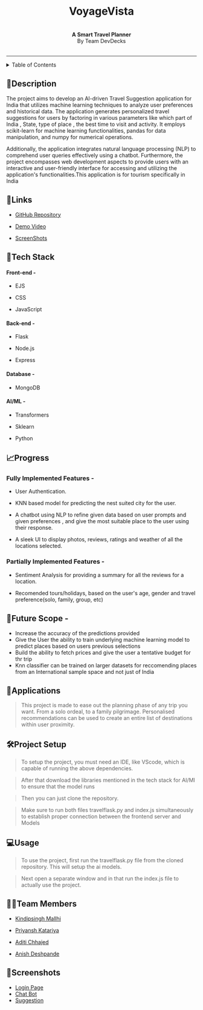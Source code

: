 <h1 align="center">
<br>
<Strong>VoyageVista</Strong>
</h1>
<br>
<div align="center">
<strong>A Smart Travel Planner</strong><br>
By Team DevDecks <br><br>
</div>
<hr>
<details>

<summary>Table of Contents</summary>

  

- [Description](#📝description)

- [Links](#🔗links)

- [Tech Stack](#🤖tech-stack)

- [Progress](#📈progress)

- [Future Scope](#🔮future-scope)

- [Applications](#💸applications)

- [Setup](#🛠project-setup)

- [Usage](#💻usage)

- [Team Members](#👨‍💻team-members)

- [Screenshots](#screenshots)

</details>

  

## 📝Description

The project aims to develop an AI-driven Travel Suggestion application for India that utilizes machine learning techniques to analyze user preferences and historical data. The application generates personalized travel suggestions for users by factoring in various parameters like which part of India , State, type of place , the best time to visit and activity. It employs scikit-learn for machine learning functionalities, pandas for data manipulation, and numpy for numerical operations. 
  

Additionally, the application integrates natural language processing (NLP) to comprehend user queries effectively using a chatbot. Furthermore, the project encompasses web development aspects to provide users with an interactive and user-friendly interface for accessing and utilizing the application's functionalities.This application is for tourism specifically in India 


  

## 🔗Links

- [GitHub Repository](https://github.com/wizardd254/Devdeck_VoyageVista)

- [Demo Video](https://youtu.be/hL2Q8OP99ck)

- [ScreenShots](https://drive.google.com/drive/folders/1JYgwgIoYznBcU_YChj2b9V_RROnQS5TC)

  

## 🤖Tech Stack

  

#### Front-end -

- EJS

- CSS

- JavaScript

  

#### Back-end -

- Flask

- Node.js

- Express

  

#### Database -

- MongoDB

  

#### AI/ML -

- Transformers

- Sklearn

- Python


  

## 📈Progress

  

### Fully Implemented Features -

  

- User Authentication.

- KNN based model for predicting the nest suited city for the user.

- A chatbot using NLP to refine given data based on user prompts and given preferences , and give the most suitable place to the user using their response.

- A sleek UI to display photos, reviews, ratings and weather of all the locations selected.

  

### Partially Implemented Features -

  

- Sentiment Analysis for providing a summary for all the reviews for a location.

- Recomended tours/holidays, based on the user's age, gender and travel preference(solo, family, group, etc)

  

## 🔮Future Scope -

  

- Increase the accuracy of the predictions provided
- Give the User the ability to train underlying machine learning model to predict places based on users previous selections  
- Build the ability to fetch prices and give the user a tentative budget for thr trip
- Knn classifier can be trained on larger datasets for reccomending places from an International sample space and not just of India

  

## 💸Applications

> This project is made to ease out the planning phase of any trip you want. From a solo ordeal, to a family pilgrimage.
> Personalised recommendations can be used to create an entire list of destinations within user proximity.
  

## 🛠Project Setup

  

> To setup the project, you must need an IDE, like VScode, which is capable of running the above dependencies.

> After that download the libraries mentioned in the tech stack for AI/Ml to ensure that the model runs

> Then you can just clone the repository.

> Make sure to run both files travelflask.py and index.js simultaneously to establish proper connection between the frontend server and Models


  

## 💻Usage

  

> To use the project, first run the travelflask.py file from the cloned repository. This will setup the ai models.

> Next open a separate window and in that run the index.js file to actually use the project.

  

## 👨‍💻Team Members

- [Kindipsingh Mallhi](https://github.com/kindipsingh)

- [Priyansh Katariya](https://github.com/wizardd254)

- [Aditi Chhajed](https://github.com/aditichhajed)

- [Anish Deshpande](https://github.com/silverhaffling01)

  

## 📱Screenshots
- [Login Page](https://drive.google.com/file/d/1kGGFXQiDqVzZxyKYQPLt1fWeL7fnRZ9v/view)
- [Chat Bot](https://drive.google.com/file/d/18PIovzVG5BFiO5WBzzEHotGF2XKoKcsc/view)
- [Suggestion](https://drive.google.com/file/d/1f0jFsbVNQLjMjknaukxpmHkIg111HfOO/view)
